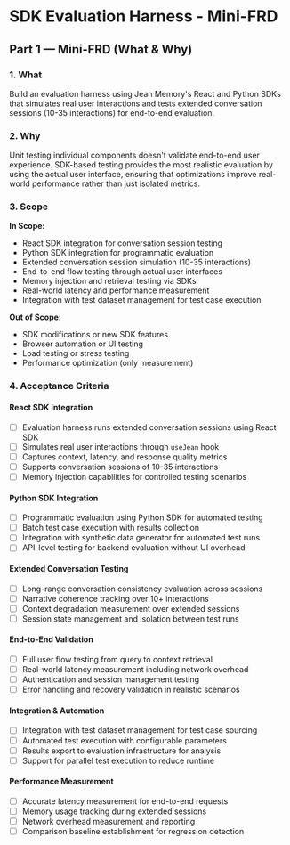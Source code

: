 # SDK Evaluation Harness - Mini-FRD

## **Part 1 — Mini-FRD (What & Why)**

### 1. **What**
Build an evaluation harness using Jean Memory's React and Python SDKs that simulates real user interactions and tests extended conversation sessions (10-35 interactions) for end-to-end evaluation.

### 2. **Why**
Unit testing individual components doesn't validate end-to-end user experience. SDK-based testing provides the most realistic evaluation by using the actual user interface, ensuring that optimizations improve real-world performance rather than just isolated metrics.

### 3. **Scope**

**In Scope:**
- React SDK integration for conversation session testing
- Python SDK integration for programmatic evaluation
- Extended conversation session simulation (10-35 interactions)
- End-to-end flow testing through actual user interfaces
- Memory injection and retrieval testing via SDKs
- Real-world latency and performance measurement
- Integration with test dataset management for test case execution

**Out of Scope:**
- SDK modifications or new SDK features
- Browser automation or UI testing
- Load testing or stress testing
- Performance optimization (only measurement)

### 4. **Acceptance Criteria**

#### React SDK Integration
- [ ] Evaluation harness runs extended conversation sessions using React SDK
- [ ] Simulates real user interactions through `useJean` hook
- [ ] Captures context, latency, and response quality metrics
- [ ] Supports conversation sessions of 10-35 interactions
- [ ] Memory injection capabilities for controlled testing scenarios

#### Python SDK Integration
- [ ] Programmatic evaluation using Python SDK for automated testing
- [ ] Batch test case execution with results collection
- [ ] Integration with synthetic data generator for automated test runs
- [ ] API-level testing for backend evaluation without UI overhead

#### Extended Conversation Testing
- [ ] Long-range conversation consistency evaluation across sessions
- [ ] Narrative coherence tracking over 10+ interactions
- [ ] Context degradation measurement over extended sessions
- [ ] Session state management and isolation between test runs

#### End-to-End Validation
- [ ] Full user flow testing from query to context retrieval
- [ ] Real-world latency measurement including network overhead
- [ ] Authentication and session management testing
- [ ] Error handling and recovery validation in realistic scenarios

#### Integration & Automation
- [ ] Integration with test dataset management for test case sourcing
- [ ] Automated test execution with configurable parameters
- [ ] Results export to evaluation infrastructure for analysis
- [ ] Support for parallel test execution to reduce runtime

#### Performance Measurement
- [ ] Accurate latency measurement for end-to-end requests
- [ ] Memory usage tracking during extended sessions
- [ ] Network overhead measurement and reporting
- [ ] Comparison baseline establishment for regression detection